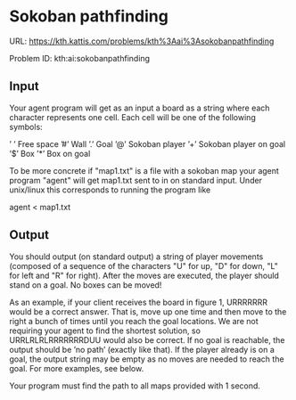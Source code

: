 Sokoban pathfinding
============
URL: https://kth.kattis.com/problems/kth%3Aai%3Asokobanpathfinding

Problem ID: kth:ai:sokobanpathfinding

Input
----

Your agent program will get as an input a board as a string where each character represents one cell. Each cell will be one of the following symbols:

’ ’ Free space
’#’ Wall
’.’ Goal
’@’ Sokoban player
’+’ Sokoban player on goal
’$’ Box
’*’ Box on goal

To be more concrete if "map1.txt" is a file with a sokoban map your agent program "agent" will get map1.txt sent to in on standard input. Under unix/linux this corresponds to running the program like

agent < map1.txt

Output
----
You should output (on standard output) a string of player movements (composed of a sequence of the characters "U" for up, "D" for down, "L" for left and "R" for right). After the moves are executed, the player should stand on a goal. No boxes can be moved!

As an example, if your client receives the board in figure 1, URRRRRRR would be a correct answer. That is, move up one time and then move to the right a bunch of times until you reach the goal locations. We are not requiring your agent to find the shortest solution, so URRLRLRLRRRRRRRDUU would also be correct. If no goal is reachable, the output should be ’no path’ (exactly like that). If the player already is on a goal, the output string may be empty as no moves are needed to reach the goal. For more examples, see below.

Your program must find the path to all maps provided with 1 second.